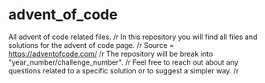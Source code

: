 # advent_of_code
All advent of code related files. /r
In this repository you will find all files and solutions for the advent of code page. /r
Source = https://adventofcode.com/ /r
The repository will be break into "year_number/challenge_number". /r
Feel free to reach out about any questions related to a specific solution or to suggest a simpler way. /r
